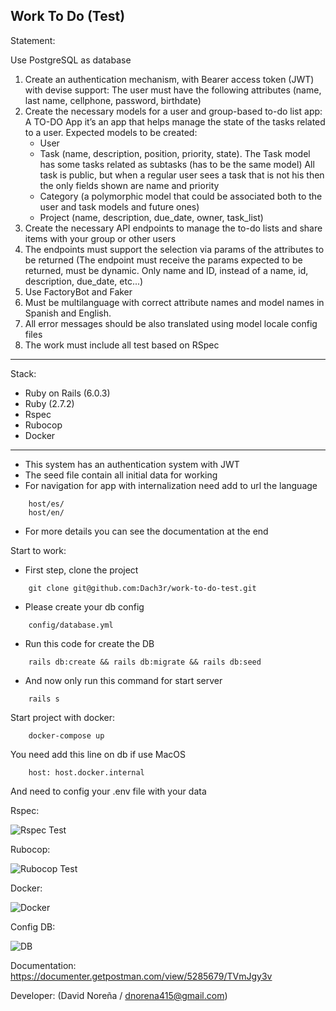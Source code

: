 Work To Do (Test)
---

Statement:

Use PostgreSQL as database
1. Create an authentication mechanism, with Bearer access token (JWT) with devise support:
  The user must have the following attributes (name, last name, cellphone, password, birthdate)
2. Create the necessary models for a user and group-based to-do list app:
  A TO-DO App it’s an app that helps manage the state of the tasks related to a user.
  Expected models to be created:
    - User
    - Task (name, description, position, priority, state). The Task model has some tasks related as subtasks (has to be the same model) All task is public, but when a regular user sees a task that is not his then the only fields shown are name and priority
    - Category (a polymorphic model that could be associated both to the user and task models and future ones)
    - Project (name, description, due_date, owner, task_list)
3. Create the necessary API endpoints to manage the to-do lists and share items with your group or other users
4. The endpoints must support the selection via params of the attributes to be returned (The endpoint must receive the params expected to be returned, must be dynamic. Only name and ID, instead of a name, id, description, due_date, etc...)
5. Use FactoryBot and Faker
6. Must be multilanguage with correct attribute names and model names in Spanish and English.
7. All error messages should be also translated using model locale config files
8. The work must include all test based on RSpec
---
Stack:
- Ruby on Rails (6.0.3)
- Ruby (2.7.2)
- Rspec
- Rubocop
- Docker
---
- This system has an authentication system with JWT
- The seed file contain all initial data for working
- For navigation for app with internalization need add to url the language
```
    host/es/
    host/en/
```
- For more details you can see the documentation at the end

Start to work:
- First step, clone the project 
```
    git clone git@github.com:Dach3r/work-to-do-test.git
```

- Please create your db config
```
    config/database.yml
```

- Run this code for create the DB
```
    rails db:create && rails db:migrate && rails db:seed
```

- And now only run this command for start server
```
    rails s
```

Start project with docker:
```
    docker-compose up
```

You need add this line on db if use MacOS
```
    host: host.docker.internal
```

And need to config your .env file with your data

Rspec:

![Rspec Test](https://i.imgur.com/chF8ks7.png)

Rubocop:

![Rubocop Test](https://i.imgur.com/hkAQb7B.png)

Docker:

![Docker](https://i.imgur.com/7XthRNT.png)

Config DB:

![DB](https://i.imgur.com/rZlQe2C.png)

Documentation: https://documenter.getpostman.com/view/5285679/TVmJgy3v

Developer: (David Noreña / [dnorena415@gmail.com](mailto:dnorena415@gmail.com))